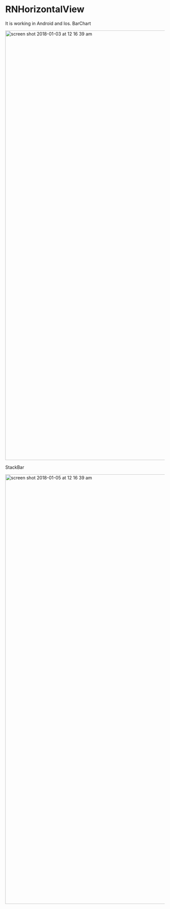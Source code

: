 # RNHorizontalView
It is working in Android and Ios.
BarChart

<img width="1355" alt="screen shot 2018-01-03 at 12 16 39 am" src="https://user-images.githubusercontent.com/9949849/34928186-dd4e5a50-f9e1-11e7-9c64-a8e3ba0470fd.png">


StackBar

<img width="1355" alt="screen shot 2018-01-05 at 12 16 39 am" src="https://user-images.githubusercontent.com/9949849/34928303-a13a9b40-f9e2-11e7-8814-88a100fae995.png">
